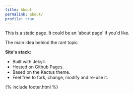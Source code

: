 ```yaml
---
title: About
permalink: about/
profile: true
---
```


This is a static page. It could be an 'about page' if you'd like.

The main idea behind the rant topic


**Site's stack:**

- Built with Jekyll.
- Hosted on Github Pages.
- Based on the Kactus theme.
- Feel free to fork, change, modify and re-use it.

{% include footer.html %}
